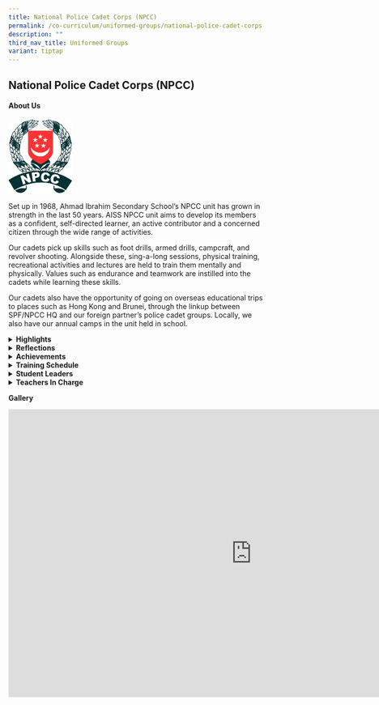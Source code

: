 ```yaml
---
title: National Police Cadet Corps (NPCC)
permalink: /co-curriculum/uniformed-groups/national-police-cadet-corps-npcc/
description: ""
third_nav_title: Uniformed Groups
variant: tiptap
---
```

<h2>National Police Cadet Corps (NPCC)</h2>
<h4><strong>About Us</strong></h4>
<div class="isomer-image-wrapper">
<img style="width: 25%;" height="auto" width="100%" src="/images/logo.png">
</div>
<p>Set up in 1968, Ahmad Ibrahim Secondary School’s NPCC unit has grown in
strength in the last 50 years. AISS NPCC unit aims to develop its members
as a confident, self-directed learner, an active contributor and a concerned
citizen through the wide range of activities.</p>
<p>Our cadets pick up skills such as foot drills, armed drills, campcraft,
and revolver shooting. Alongside these, sing-a-long sessions, physical
training, recreational activities and lectures are held to train them mentally
and physically. Values such as endurance and teamwork are instilled into
the cadets while learning these skills.&nbsp;</p>
<p>Our cadets also have the opportunity of going on overseas educational
trips to places such as Hong Kong and Brunei, through the linkup between
SPF/NPCC HQ and our foreign partner’s police cadet groups. Locally, we
also have our annual camps in the unit held in school.</p>
<p></p>
<div data-type="detailGroup" class="isomer-accordion-group isomer-accordion isomer-accordion-white">
<details class="isomer-details">
<summary><strong>Highlights</strong>
</summary>
<div data-type="detailsContent" class="isomer-details-content">
<p>Due to the easing of Covid-19 restrictions, this has allowed cadets to
attend various NPCC activities throughout the year. Cadets were given various
opportunities to attend learning journeys to police establishments such
as Police Heritage Centre and visits to Yishun Neighbourhood Police Centre,
Area Camps and participate in NPCC-related competitions such as the inter-unit
Crime Scene Investigation (CSI) Competition, in which our unit placed 8th
among the 123 participating schools. As AI NPCC continues to strive despite
of all the challenges and obstacles, let’s aim for more remarkable accomplishments
and reaching new heights together. Onwards, AI NPCC!
<br>
<br>AI NPCC Website: <a href="https://sites.google.com/moe.edu.sg/ai-npcc/home" rel="noopener noreferrer nofollow" target="_blank">https://sites.google.com/moe.edu.sg/ai-npcc/home</a>
</p>
</div>
</details>
</div>
<div data-type="detailGroup" class="isomer-accordion-group isomer-accordion isomer-accordion-white">
<details class="isomer-details">
<summary><strong>Reflections</strong>
</summary>
<div data-type="detailsContent" class="isomer-details-content">
<blockquote>
<p><em>“Through my journey in NPCC, I was faced&nbsp; with many challenges that helped develop my leadership skills and teamwork. Every experience builds a sense of responsibility and discipline in me. As I reflect on this journey, I deeply appreciate the friendships I made along the way, the support I received from those around me and&nbsp; the meaningful lessons I learned that will guide me in my future endeavours. I truly have no regret choosing NPCC as my first option!”</em>
</p>
<p><strong>-SGT (NPCC) AMANDA LIEW JING XI, 3 Excellence (2024)</strong>
</p>
</blockquote>
</div>
</details>
</div>
<div data-type="detailGroup" class="isomer-accordion-group isomer-accordion isomer-accordion-white">
<details class="isomer-details">
<summary><strong>Achievements</strong>
</summary>
<div data-type="detailsContent" class="isomer-details-content">
<p><strong>Unit Overall Proficiency Award (UOPA) </strong>
<br>2016 : Gold Award
<br>2017 : Gold Award
<br>2018 : Gold Award
<br>2019 : Gold Award
<br>2020 : Gold Award
<br>2021 : Suspended
<br>2022 : Gold Award
<br>2023 : Gold Award
<br>2024 : Gold Award
<br>
<br><strong>Best Unit Cadet </strong>
<br>2012 : SSG Li Jian Xing &amp; SSG Nur Aqilah Diyanah
<br>2013 : SSG Md Shahirul Shukor &amp; SSG Sen Shu Hui
<br>2014 : SSG Adam Malik &amp; SSG Soh Yu Qi
<br>2015 : SSG Jet Law &amp; SSG Vivian Quek
<br>2016 : SSG Kenneth Chia &amp; SSG Jessica Lim
<br>2017 : SI Kwok Si-yang &amp; SSG Partiban Tharani
<br>2018 : SSG Girish S/O Balakrishnan &amp; SSG Chen Huixin
<br>2020 : SSG Raihanatunnisa &amp; SSG Ng Wei An Ryan
<br>2021: SGT D S Jayin &amp; SGT Song Zi Qi Gladys
<br>2022: SI D S Jayin &amp; SSG Aalysha
<br>2023: SSG Saeed Muntasir Bin Mohamed Abusali &amp; SI Nur Nayli Binte
Romi Sofhian
<br>2024: SSG Ong Yi Nuo Angelina (Wang Yinuo) &amp; SSG Mohammad Khairyl
Redzuan Bin Mohammad Hanip
<br><strong><br>SPF-NPCC Badge Awardee</strong> 
<br>2017 : SI Kwok Si-yang
<br>2018 : SSG Wang Le Chen
<br>2020 : SI Ho Zheng Yang Xanthus
<br>2021 : SI Tan Cinn Yui
<br>2022 : SI D S Jayin &amp; SSG Irka Adlina
<br>2023 : SI Nur Nayli &amp; SSG Saeed Muntasir
<br>2024 : SI Nur Zafirah Insyirah Binte Zainal Abidin, SSG Lim Jun Hui, Lucas
&amp; SSG Goh Yun Hong, Collin
<br>
</p>
</div>
</details>
</div>
<div data-type="detailGroup" class="isomer-accordion-group isomer-accordion isomer-accordion-white">
<details class="isomer-details">
<summary><strong>Training Schedule</strong>
</summary>
<div data-type="detailsContent" class="isomer-details-content">
<p><strong>Wednesday</strong> 
<br>3pm to 5pm</p>
<p><strong>Friday </strong>
<br>2.30pm to 5pm</p>
<p>Note: Cadet Leaders will end by 5.30pm.</p>
<p></p>
<div class="iframe-wrapper">
<iframe style="border:solid 1px #777" height="569" width="960" allowfullscreen="true" frameborder="0" src="https://calendar.google.com/calendar/embed?height=569&amp;wkst=1&amp;ctz=Asia%2FSingapore&amp;showPrint=0&amp;src=bW9lLmVkdS5zZ192Y2c2M3FmbmJkNWRvZ3V0cG8xZG1zNmVhc0Bncm91cC5jYWxlbmRhci5nb29nbGUuY29t&amp;color=%233F51B5"></iframe>
</div>
</div>
</details>
</div>
<div data-type="detailGroup" class="isomer-accordion-group isomer-accordion isomer-accordion-white">
<details class="isomer-details">
<summary><strong>Student Leaders</strong>
</summary>
<div data-type="detailsContent" class="isomer-details-content">
<p><strong>AISS NPCC Unit Executive Committee 24/25 </strong>
<br><strong>Chairman</strong>
<br>CPL (NPCC) AMANDA LIEW JING XI
<br><strong>Vice-Chairman</strong>
<br>CPL (NPCC) MAGSINO PIO MARTIN GARCIA
<br><strong>Secretary</strong>
<br>CPL (NPCC) KDYS TAN ROSEANNE
<br>
<br><strong>Training Unit </strong>
<br><strong>Head, Training</strong>
<br>CPL (NPCC) NG YU XUAN CONSTANCE
<br><strong>Member</strong>
<br>CPL (NPCC) SAKINAH BINTE SHEIKH IDRIS
<br>CPL (NPCC) EUGENE CHEOK JIA RUI
<br>
<br><strong>Head, Testing</strong>
<br>CPL (NPCC) AHMAD ZAQY BIN JASNI
<br><strong>Member</strong>
<br>CPL (NPCC) SERENA SREE D/O RAGURAMAN DEVAR
<br>CPL (NPCC) INSYIRAH ANDRIYANINGSIH BINTE ISMAIL
<br>
<br><strong>Function &amp; Activity Department <br>Head, FA</strong>
<br>CPL (NPCC) MUHAMMAD FAKHRY DANISH BIN KAHARUDIN
<br>CPL(NPCC) NUR MARSYA DANIA BINTE DAHLAN
<br><strong>Member</strong>
<br>CPL (NPCC) INSYIRAH ANDRIYANINGSIH BINTE ISMAIL <em>(Welfare) </em>
<br>CPL (NPCC) ANG QI SI, ASHLEE <em>(Media &amp; Publications) </em>
<br><strong>Assisting</strong>
<br>CPL (NPCC) LIN YUHAN
<br>CPL (NPCC) SAKINAH BINTE SHEIKH IDRIS
<br>CPL (NPCC) SERENA SREE D/O RAGURAMAN DEVAR
<br>CPL (NPCC) MUHAMMAD IZZ AMANI BIN MOHD FAIZAL <em>(Games)</em>
<br><strong>Assisting</strong>
<br>CPL (NPCC) CHIEW ADON (JIANG WEIDONG), CPL (NPCC) NAURUS ZINNEERA
<br>CPL (NPCC) PUTRI NOR ASHURA BINTE JOHANI <em>(Safety I/C)</em> 
<br><strong>Assisting</strong>
<br>CPL (NPCC) NUR ARYA TAQIAH BINTE MOHAMAD NOOR AZHAR
<br>
<br><strong>Logistic Department Quarter Master</strong>
<br>CPL (NPCC) NAURUS ZINNEERA
<br>CPL (NPCC) NUR ARYA TAQIAH BINTE MOHAMAD NOOR AZHAR</p>
</div>
</details>
</div>
<div data-type="detailGroup" class="isomer-accordion-group isomer-accordion isomer-accordion-white">
<details class="isomer-details">
<summary><strong>Teachers In Charge</strong>
</summary>
<div data-type="detailsContent" class="isomer-details-content">
<p><strong>Ms Ow Hui Mei Wendy (OIC)<br>Contact:&nbsp;<a href="mailto:ow_hui_mei_wendy@moe.edu.sg" rel="noopener noreferrer nofollow" target="">ow_hui_mei_wendy@moe.edu.sg</a></strong>
</p>
<p>Ms Kasturi d/o Manoselvam
<br>Mr Mohd Imran Ishak
<br>Ms Bong Ming Le
<br>Ms Siti Salmiah</p>
</div>
</details>
</div>
<p><strong>Gallery</strong>
</p>
<div class="iframe-wrapper">
<iframe height="569" width="960" allowfullscreen="true" frameborder="0" src="https://docs.google.com/presentation/d/e/2PACX-1vTXIeCrEw6er6O_0Xd_WMu7ZRRSzgg9VheWtFSuKePKoYt7mmNmawC_8PgkvrvfkLU0v5Yf-1QQ92CN/embed?start=true&amp;loop=true&amp;delayms=3000"></iframe>
</div>
<p></p>
